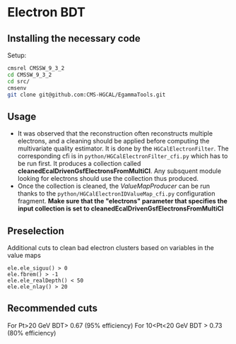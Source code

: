 # Electron BDT

## Installing the necessary code

Setup:
```Bash
cmsrel CMSSW_9_3_2
cd CMSSW_9_3_2
cd src/
cmsenv
git clone git@github.com:CMS-HGCAL/EgammaTools.git
```
## Usage
   * It was observed that the reconstruction often reconstructs multiple electrons, and a cleaning should be applied before computing the multivariate quality estimator. It is done by the `HGCalElectronFilter`. The corresponding cfi is in `python/HGCalElectronFilter_cfi.py` which has to be run first. It produces a collection called **cleanedEcalDrivenGsfElectronsFromMultiCl**. Any subsquent module looking for electrons should use the collection thus produced.
   * Once the collection is cleaned, the *ValueMapProducer* can be run thanks to the `python/HGCalElectronIDValueMap_cfi.py` configuration fragment. **Make sure that the "electrons" parameter that specifies the input collection is set to cleanedEcalDrivenGsfElectronsFromMultiCl**
   
## Preselection
Additional cuts to clean bad electron clusters based on variables in the value maps
```
ele.ele_siguu() > 0
ele.fbrem() > -1
ele.ele_realDepth() < 50
ele.ele_nlay() > 20
```
  
## Recommended cuts
For Pt>20 GeV BDT> 0.67 (95% efficiency)
For 10<Pt<20 GeV BDT > 0.73 (80% efficiency)

